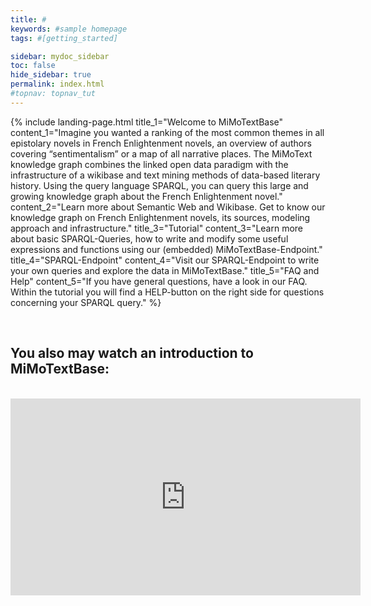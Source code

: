 ```yaml
---
title: #
keywords: #sample homepage
tags: #[getting_started]

sidebar: mydoc_sidebar
toc: false
hide_sidebar: true
permalink: index.html
#topnav: topnav_tut
---
```


{% include landing-page.html title_1="Welcome to MiMoTextBase" content_1="Imagine you wanted a ranking of the most common themes in all epistolary novels in French Enlightenment novels, an overview of authors covering “sentimentalism” or a map of all narrative places. The MiMoText knowledge graph combines the linked open data paradigm with the infrastructure of a wikibase and text mining methods of data-based literary history. Using the query language SPARQL, you can query this large and growing knowledge graph about the French Enlightenment novel." content_2="Learn more about Semantic Web and Wikibase. Get to know our knowledge graph on French Enlightenment novels, its sources, modeling approach and infrastructure." title_3="Tutorial" content_3="Learn more about basic SPARQL-Queries, how to write and modify some useful expressions and functions using our (embedded) MiMoTextBase-Endpoint." title_4="SPARQL-Endpoint" content_4="Visit our SPARQL-Endpoint to write your own queries and explore the data in MiMoTextBase." title_5="FAQ and Help" content_5="If you have general questions, have a look in our FAQ. Within the tutorial you will find a HELP-button on the right side for questions concerning your SPARQL query." %}



&nbsp;
&nbsp;

## You also may watch an introduction to MiMoTextBase:

<p style="text-align:center;">
<br/><iframe  width="560" height="315" src="https://www.youtube.com/embed/kQj7tkWCNMM" title="YouTube video player" frameborder="0" allow="accelerometer; autoplay; clipboard-write; encrypted-media; gyroscope; picture-in-picture" allowfullscreen></iframe></p>


<!---If you don’t know where to start or if you get stuck with the queries, click our HELP-Button which you find on the right sight of every tutorial page. -->